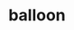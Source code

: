 ---
type: 'balloon'
title: 'balloon'
bookcase_cover_src: 'about.png'
bookcase_cover_src_dark: 'about_white.png'
balloon_img_src: "about.png"
balloon_img_src_dark: 'about_white.png'
balloon_circle: false
balloon_resources: "/about"
weight: 1
---